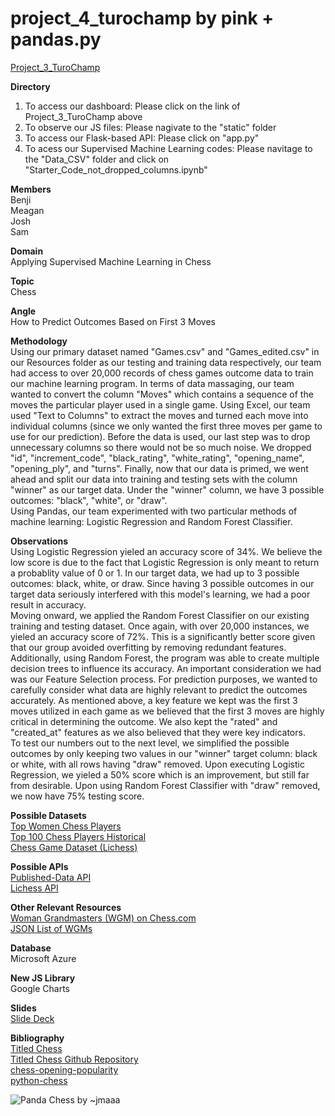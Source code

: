 # project_4_turochamp by pink + pandas.py

<a href="https://mrmrrpg.github.io/project_3/">Project_3_TuroChamp</a></br>

<b>Directory</b></br>
1. To access our dashboard: Please click on the link of Project_3_TuroChamp above
2. To observe our JS files: Please nagivate to the "static" folder
3. To access our Flask-based API: Please click on "app.py"
4. To acess our Supervised Machine Learning codes: Please navitage to the "Data_CSV" folder and click on "Starter_Code_not_dropped_columns.ipynb"

<b>Members</b></br>
Benji</br>
Meagan</br>
Josh</br>
Sam</br>

<b>Domain</b></br>
Applying Supervised Machine Learning in Chess

<b>Topic</b></br>
Chess

<b>Angle</b></br>
How to Predict Outcomes Based on First 3 Moves

<b>Methodology</b></br>
Using our primary dataset named "Games.csv" and "Games_edited.csv" in our Resources folder as our testing and training data respectively, our team had access to over 20,000 records of chess games outcome data to train our machine learning program. In terms of data massaging, our team wanted to convert the column "Moves" which contains a sequence of the moves the particular player used in a single game. Using Excel, our team used "Text to Columns" to extract the moves and turned each move into individual columns (since we only wanted the first three moves per game to use for our prediction). Before the data is used, our last step was to drop unnecessary columns so there would not be so much noise. We dropped "id", "increment_code", "black_rating", "white_rating", "opening_name", "opening_ply", and "turns". Finally, now that our data is primed, we went ahead and split our data into training and testing sets with the column "winner" as our target data. Under the "winner" column, we have 3 possible outcomes: "black", "white", or "draw".<b></b></br>
Using Pandas, our team experimented with two particular methods of machine learning: Logistic Regression and Random Forest Classifier.

<b>Observations</b></br>
Using Logistic Regression yieled an accuracy score of 34%. We believe the low score is due to the fact that Logistic Regression is only meant to return a probablity value of 0 or 1. In our target data, we had up to 3 possible outcomes: black, white, or draw. Since having 3 possible outcomes in our target data seriously interfered with this model's learning, we had a poor result in accuracy. <b></b></br>
Moving onward, we applied the Random Forest Classifier on our existing training and testing dataset. Once again, with over 20,000 instances, we yieled an accuracy score of 72%. This is a significantly better score given that our group avoided overfitting by removing redundant features. Additionally, using Random Forest, the program was able to create multiple decision trees to influence its accuracy. An important consideration we had was our Feature Selection process. For prediction purposes, we wanted to carefully consider what data are highly relevant to predict the outcomes accurately. As mentioned above, a key feature we kept was the first 3 moves utilized in each game as we believed that the first 3 moves are highly critical in determining the outcome. We also kept the "rated" and "created_at" features as we also believed that they were key indicators. <b></b></br>
To test our numbers out to the next level, we simplified the possible outcomes by only keeping two values in our "winner" target column: black or white, with all rows having "draw" removed. Upon executing Logistic Regression, we yieled a 50% score which is an improvement, but still far from desirable. Upon using Random Forest Classifier with "draw" removed, we now have 75% testing score. 


<b>Possible Datasets</b></br>
<a href="https://www.kaggle.com/vikasojha98/top-women-chess-players">Top Women Chess Players</a></br>
<a href="https://www.kaggle.com/odartey/top-chess-players">Top 100 Chess Players Historical</a></br>
<a href="https://www.kaggle.com/datasnaek/chess">Chess Game Dataset (Lichess)</a></br>

<b>Possible APIs</b></br>
<a href="https://www.chess.com/news/view/published-data-api">Published-Data API</a></br>
<a href="https://lichess.org/api">Lichess API</a></br>

<b>Other Relevant Resources</b></br>
<a href="https://www.chess.com/members/titled-players/woman-grandmasters?&page=1">Woman Grandmasters (WGM) on Chess.com</a></br>
<a href="https://api.chess.com/pub/titled/WGM">JSON List of WGMs</a></br>

<b>Database</b></br>
Microsoft Azure

<b>New JS Library</b></br>
Google Charts

<b>Slides</b></br>
<a href="https://docs.google.com/presentation/d/1-GgaypWJtLD9YS8pDuaeQwrsGmZznVuhTCam62pIR6Q/edit?usp=sharing">Slide Deck</a></br>

<b>Bibliography</b></br>
<a href="https://www.titledopens.com/">Titled Chess</a></br>
<a href="https://github.com/gsfleur/titledopens">Titled Chess Github Repository</a></br>
<a href=https://github.com/StevenAdema/chess-opening-popularity>chess-opening-popularity</a></br>
<a href=https://python-chess.readthedocs.io/en/latest/>python-chess</a></br>

<img src="https://64.media.tumblr.com/f8e0a9a5b5a0f2fd5538d5a7bba1273f/tumblr_mqbflxsjRg1rn2sy0o1_500.gifv" alt="Panda Chess
by ~jmaaa">

